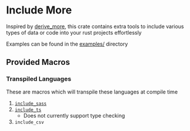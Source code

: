 # Include More

Inspired by [derive_more], this crate contains extra tools to include various types of data or code
into your rust projects effortlessly

Examples can be found in the [examples/] directory

## Provided Macros

### Transpiled Languages

These are macros which will transpile these languages at compile time

1. [`include_sass`](https://dusterthefirst.github.io/include_more/include_more/macro.include_sass.html)
1. [`include_ts`](https://dusterthefirst.github.io/include_more/include_more/macro.include_ts.html)
    - Does not currently support type checking
1. `include_csv`

[derive_more]: https://github.com/JelteF/derive_more
[examples/]: examples/
